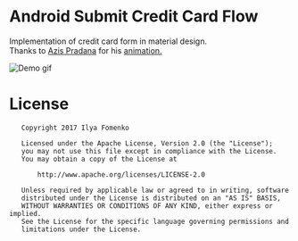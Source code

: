 # Android Submit Credit Card Flow
Implementation of credit card form in material design.  
Thanks to [Azis Pradana](https://material.uplabs.com/azippy "Azis's profile on Uplabs") for his [animation.](https://material.uplabs.com/posts/submit-credit-card-flow-gif-animation "Page of animation on UpLabs")

![Demo gif](https://cloud.githubusercontent.com/assets/1766863/22521376/afb55130-e8d9-11e6-92e2-e6bcbf2ba6aa.gif)

License
======

```
   Copyright 2017 Ilya Fomenko

   Licensed under the Apache License, Version 2.0 (the "License");
   you may not use this file except in compliance with the License.
   You may obtain a copy of the License at

       http://www.apache.org/licenses/LICENSE-2.0

   Unless required by applicable law or agreed to in writing, software
   distributed under the License is distributed on an "AS IS" BASIS,
   WITHOUT WARRANTIES OR CONDITIONS OF ANY KIND, either express or implied.
   See the License for the specific language governing permissions and
   limitations under the License.
```